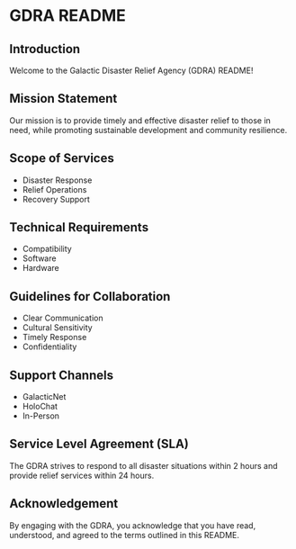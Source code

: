 # GDRA README

## Introduction

Welcome to the Galactic Disaster Relief Agency (GDRA) README!

## Mission Statement

Our mission is to provide timely and effective disaster relief to those in need, while promoting sustainable development and community resilience.

## Scope of Services

* Disaster Response
* Relief Operations
* Recovery Support

## Technical Requirements

* Compatibility
* Software
* Hardware

## Guidelines for Collaboration

* Clear Communication
* Cultural Sensitivity
* Timely Response
* Confidentiality

## Support Channels

* GalacticNet
* HoloChat
* In-Person

## Service Level Agreement (SLA)

The GDRA strives to respond to all disaster situations within 2 hours and provide relief services within 24 hours.

## Acknowledgement

By engaging with the GDRA, you acknowledge that you have read, understood, and agreed to the terms outlined in this README.


